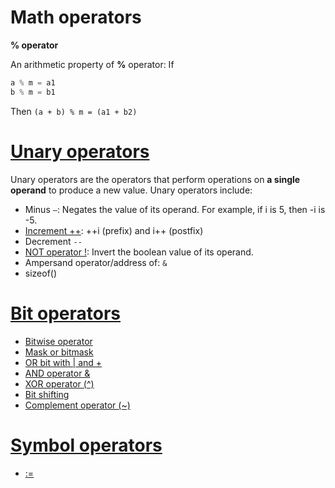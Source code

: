 # Math operators
**% operator**

An arithmetic property of **%** operator: If 
```c
a % m = a1
b % m = b1
```
Then ``(a + b) % m = (a1 + b2)``
# [Unary operators]()
Unary operators are the operators that perform operations on **a single operand** to produce a new value. Unary operators include:
* Minus ``–``: Negates the value of its operand. For example, if i is 5, then -i is -5.
* [Increment ++](Symbol%20operator.md#increment-operator--i-prefix-and-i-postfix): ++i (prefix) and i++ (postfix)
* Decrement ``--``
* [NOT operator !](Unary%20operators.md#not-operator-): Invert the boolean value of its operand.
* Ampersand operator/address of: ``&``
* sizeof()

# [Bit operators](Bit%20operators.md)

* [Bitwise operator]()
* [Mask or bitmask]()
* [OR bit with | and +]()
* [AND operator &]()
* [XOR operator (^)]()
* [Bit shifting]()
* [Complement operator (~)]()

# [Symbol operators](Symbol%20operator.md)

* [:=]()
